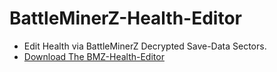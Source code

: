 # BattleMinerZ-Health-Editor
- Edit Health via BattleMinerZ Decrypted Save-Data Sectors.
- [Download The BMZ-Health-Editor](https://github.com/Cracko298/BattleMinerZ-Health-Editor/files/8983756/BMZ-Health-Editor.zip)

